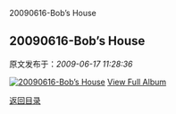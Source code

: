 20090616-Bob’s House
## 20090616-Bob’s House

 原文发布于：*2009-06-17 11:28:36*

[![20090616-Bob&rsquo;s&nbsp;<wbr>House](https&#58;//lpqaaa.bay.livefilestore.com/y1m8Q4Fea7DHQptELP6KSaplqrLsbUWENBQrr3BqBhPzin2AkKQKCL6axBEBRah0AAUzydhgkBQzGaic_NVu2ktWAiv4V3JsN1g9I9Hmy43KwiRJdfmG9RhO_sNhoKFXTPZcsvRBKX5gntYX8hsymBPxw/InlineRepresentation80d55e00-c84d-42c2-83b2-f7b220175668[2].jpg)](http&#58;//cid-21498be546db23d6.skydrive.live.com/redir.aspx?page=browse&amp;resid=21498BE546DB23D6!1556&amp;ct=photos)
[
View Full Album](http&#58;//cid-21498be546db23d6.skydrive.live.com/redir.aspx?page=browse&amp;resid=21498BE546DB23D6!1556&amp;ct=photos)

[返回目录](index.html)
